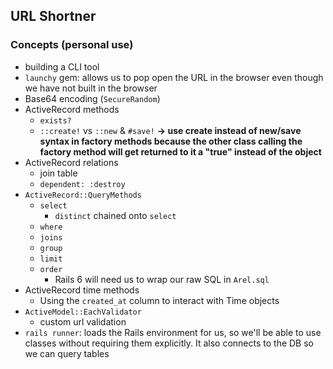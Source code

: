 ## URL Shortner

### Concepts (personal use)
- building a CLI tool
- `launchy` gem: allows us to pop open the URL in the browser even though we have not built in the browser
- Base64 encoding (`SecureRandom`)
- ActiveRecord methods
  - `exists?`
  - `::create!` vs `::new` & `#save!`
**-> use create instead of new/save syntax in factory methods because the other class calling the factory method will get returned to it a "true" instead of the object**
- ActiveRecord relations
  - join table
  - `dependent: :destroy`
- `ActiveRecord::QueryMethods`
  - `select`
    - `distinct` chained onto `select`
  - `where`
  - `joins`
  - `group`
  - `limit`
  - `order`
    - Rails 6 will need us to wrap our raw SQL in `Arel.sql`
- ActiveRecord time methods
  - Using the `created_at` column to interact with Time objects
- `ActiveModel::EachValidator`
  - custom url validation
- `rails runner`: loads the Rails environment for us, so we'll be able to use classes without requiring them explicitly. It also connects to the DB so we can query tables
